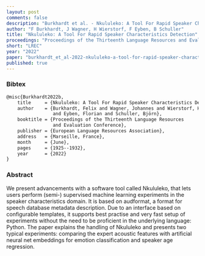 ```yaml
---
layout: post
comments: false
description: "Burkhardt et al. - Nkululeko: A Tool For Rapid Speaker Characteristics Detection"
author: "F Burkhardt, J Wagner, H Wierstorf, F Eyben, B Schuller"
title: "Nkululeko: A Tool For Rapid Speaker Characteristics Detection"
proceedings: "Proceedings of the Thirteenth Language Resources and Evaluation Conference"
short: "LREC"
year: "2022"
paper: "burkhardt_et_al-2022-nkululeko-a-tool-for-rapid-speaker-characteristics-detection.pdf"
published: true
---
```


### Bibtex

```latex
@misc{Burkhardt2022b,
    title     = {Nkululeko: A Tool For Rapid Speaker Characteristics Detection},
    author    = {Burkhardt, Felix and Wagner, Johannes and Wierstorf, Hagen
                 and Eyben, Florian and Schuller, Björn},
    booktitle = {Proceedings of the Thirteenth Language Resources
                 and Evaluation Conference},
    publisher = {European Language Resources Association},
    address   = {Marseille, France},
    month     = {June},
    pages     = {1925--1932},
    year      = {2022}
}
```

### Abstract

We present advancements with a software tool called Nkululeko, that lets users
perform (semi-) supervised machine learning experiments in the speaker
characteristics domain. It is based on audformat, a format for speech database
metadata description. Due to an interface based on configurable templates, it
supports best practise and very fast setup of experiments without the need to be
proficient in the underlying language: Python. The paper explains the handling
of Nkululeko and presents two typical experiments: comparing the expert acoustic
features with artificial neural net embeddings for emotion classification and
speaker age regression.
